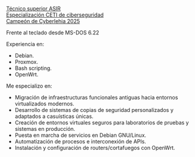 [Técnico superior ASIR](https://www.boe.es/buscar/doc.php?id=BOE-A-2009-18355)  
[Especialización CETI de ciberseguridad](https://www.boe.es/diario_boe/txt.php?id=BOE-A-2020-4963)  
[Campeón de Cyberlehia 2025](https://x.com/tknika/status/1907803503331865084)  
  
Frente al teclado desde MS-DOS 6.22

Experiencia en:

 - Debian.
 - Proxmox.
 - Bash scripting.
 - OpenWrt.

Me especializo en:

- Migración de infraestructuras funcionales antiguas hacia entornos virtualizados modernos.
- Desarrollo de sistemas de copias de seguridad personalizados y adaptados a casuísticas únicas.
- Creación de entornos virtuales seguros para laboratorios de pruebas y sistemas en producción.
- Puesta en marcha de servicios en Debian GNU/Linux.
- Automatización de procesos e interconexión de APIs.
- Instalación y configuración de routers/cortafuegos con OpenWrt.
